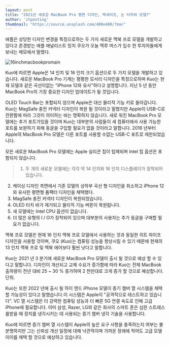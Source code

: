```yaml
---
layout: post
title: "2021년 새로운 MacBook Pro 평면 디자인, 맥세이프, 논 터치바 모델?"
author: 'itposting'
thumbnail: "https://source.unsplash.com/400x400/?mac"
---
```



애플은 상당한 디자인 변경을 특징으로하는 두 가지 새로운 맥북 프로 모델을 개발하고 있다고 존경받는 애플 애널리스트 밍치 쿠오가 오늘 맥루 머스가 입수 한 투자자들에게 보내는 메모에서 말했다.

![16inchmacbookpromain](https://images.macrumors.com/t/a42sXXCODgMdlJK1pL_2fp3PQHE=/2500x0/filters:no_upscale():quality(90)/article-new/2013/09/16inchmacbookpromain.jpg)

Kuo에 따르면 Apple은 14 인치 및 16 인치 크기 옵션으로 두 가지 모델을 개발하고 있습니다.
 새로운 MacBook Pro 기계는 평평한 모서리 디자인을 특징으로하며 Kuo는 현재 모델과 같은 곡선이없는 "iPhone 12와 유사"하다고 설명합니다.
 지난 5 년 동안 MacBook Pro의 가장 중요한 디자인 업데이트가 될 것입니다.

OLED Touch Bar는 포함되지 않으며 Apple은 대신 물리적 기능 키로 돌아갑니다.
 Kuo는 MagSafe 충전 커넥터 디자인이 복원 될 것이라고 말했지만 Apple이 USB-C로 전환함에 따라 그것이 의미하는 바는 명확하지 않습니다.
 새로 워진 MacBook Pro 모델에는 추가 포트가있을 것이며 Kuo는 대부분의 사람들이 새 컴퓨터에서 사용 가능한 포트를 보완하기 위해 동글을 구입할 필요가 없을 것이라고 말합니다.
 2016 년부터 Apple의 MacBook Pro 모델은 다른 포트를 사용할 수없는 USB-C 포트로 제한되었습니다.

모든 새로운 MacBook Pro 모델에는 Apple 실리콘 칩이 탑재되며 Intel 칩 옵션은 포함되지 않습니다.

> 1. 두 개의 새로운 모델에는 각각 약 14 인치와 16 인치 디스플레이가 장착되어 있습니다.
2. 케이싱 디자인 측면에서 기존 모델의 상하부 곡선 형 디자인을 취소하고 ‌iPhone 12‌와 유사한 평면형 폼팩터 디자인을 채택했다.
3. ‌MagSafe‌ 충전 커넥터 디자인이 복원되었습니다.
4. OLED 터치 바가 제거되고 물리적 기능 버튼이 복원됩니다.
5. 새 모델에는 Intel CPU 옵션이 없습니다.
6. 더 많은 유형의 I / O가 장착되어 있으며 대부분의 사용자는 추가 동글을 구매할 필요가 없습니다.

맥북 프로 모델은 현재 16 인치 맥북 프로 모델에서 사용하는 것과 동일한 히트 파이프 디자인을 사용할 것이며, 쿠오 (Kuo)는 컴퓨팅 성능을 향상시킬 수 있기 때문에 현재의 13 인치 맥북 프로 및 맥북 에어보다 훨씬 낫다고 말합니다.

Kuo는 2021 년 3 분기에 새로운 MacBook Pro 모델이 출시 될 것으로 예상 할 수 있다고 말합니다. 디자인이 개선되고 교체 수요가 증가함에 따라 Kuo는 전체 MacBook 출하량이 전년 대비 25 ~ 30 % 증가하여 2 천만대로 크게 증가 할 것으로 예상합니다.
 단위.

Kuo는 또한 2022 년에 출시 될 하이 엔드 iPhone 모델이 증기 챔버 열 시스템을 채택 할 가능성이 있다고 말했습니다.이 시스템은 Apple이 "공격적으로 테스트하고 있습니다".
 VC 열 시스템은 더 강력한 컴퓨팅 성능과 더 빠른 5G 연결 속도로 인해 고급 iPhone에 필요합니다.
 이미 삼성, Razer, LG와 같은 회사의 스마트 폰은 심한 스트레스를받을 때 장치를 냉각시키는 데 사용되는 증기 챔버 냉각 기술을 사용합니다.

Kuo에 따르면 증기 챔버 열 시스템이 Apple의 높은 요구 사항을 충족하는지 여부는 불분명하지만 그는 신뢰성 개선 일정에 대해 낙관적이며 가까운 장래에 적어도 고급 모델이이를 채택 할 것으로 예상하고 있습니다.